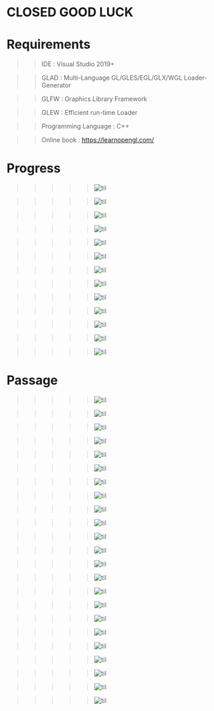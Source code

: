 # CLOSED GOOD LUCK

# Requirements

> > IDE : Visual Studio 2019+

> > GLAD : Multi-Language GL/GLES/EGL/GLX/WGL Loader-Generator

> > GLFW : Graphics Library Framework

> > GLEW : Efficient run-time Loader

> > Programming Language : C++

> > Online book : https://learnopengl.com/

# Progress

> > > > > ![til](phaseAlpha/progress/s2.PNG)

> > > > > ![til](phaseAlpha/progress/s1.PNG)

> > > > > ![til](phaseAlpha/progress/s3.PNG)

> > > > > ![til](phaseAlpha/progress/s4.PNG)

> > > > > ![til](phaseAlpha/progress/s5.PNG)

> > > > > ![til](phaseAlpha/progress/s6.PNG)

> > > > > ![til](phaseAlpha/progress/s7.PNG)

> > > > > ![til](phaseAlpha/progress/s8.PNG)

> > > > > ![til](phaseAlpha/progress/s9.PNG)

> > > > > ![til](phaseAlpha/progress/s10.PNG)

> > > > > ![til](phaseAlpha/progress/s13.PNG)

> > > > > ![til](phaseAlpha/progress/s11.PNG)

> > > > > ![til](phaseAlpha/progress/s12.PNG)

# Passage

> > > > > ![til](phaseDelta/progress/d1.PNG)

> > > > > ![til](phaseDelta/progress/d2.PNG)

> > > > > ![til](phaseDelta/progress/d3.PNG)

> > > > > ![til](phaseDelta/progress/d4.PNG)

> > > > > ![til](phaseDelta/progress/d5.PNG)

> > > > > ![til](phaseDelta/progress/d6.PNG)

> > > > > ![til](phaseDelta/progress/d7.PNG)

> > > > > ![til](phaseDelta/progress/d8.PNG)

> > > > > ![til](phaseDelta/progress/d9.PNG)

> > > > > ![til](phaseDelta/progress/d10.PNG)

> > > > > ![til](phaseDelta/progress/d11.PNG)

> > > > > ![til](phaseDelta/progress/d12.PNG)

> > > > > ![til](phaseDelta/progress/d13.PNG)

> > > > > ![til](phaseDelta/progress/d14.PNG)

> > > > > ![til](phaseDelta/progress/d15.PNG)

> > > > > ![til](phaseDelta/progress/d16.PNG)

> > > > > ![til](phaseDelta/progress/d17.PNG)

> > > > > ![til](phaseDelta/progress/d18.PNG)

> > > > > ![til](phaseDelta/progress/d19.PNG)

> > > > > ![til](phaseDelta/progress/d20.PNG)

> > > > > ![til](phaseDelta/progress/d21.PNG)

> > > > > ![til](phaseDelta/progress/d22.PNG)

> > > > > ![til](phaseDelta/progress/d23.PNG)
